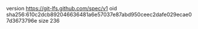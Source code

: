 version https://git-lfs.github.com/spec/v1
oid sha256:610c2dcb892046636481a6e57037e87abd950ceec2dafe029ecae07d3673796e
size 236
